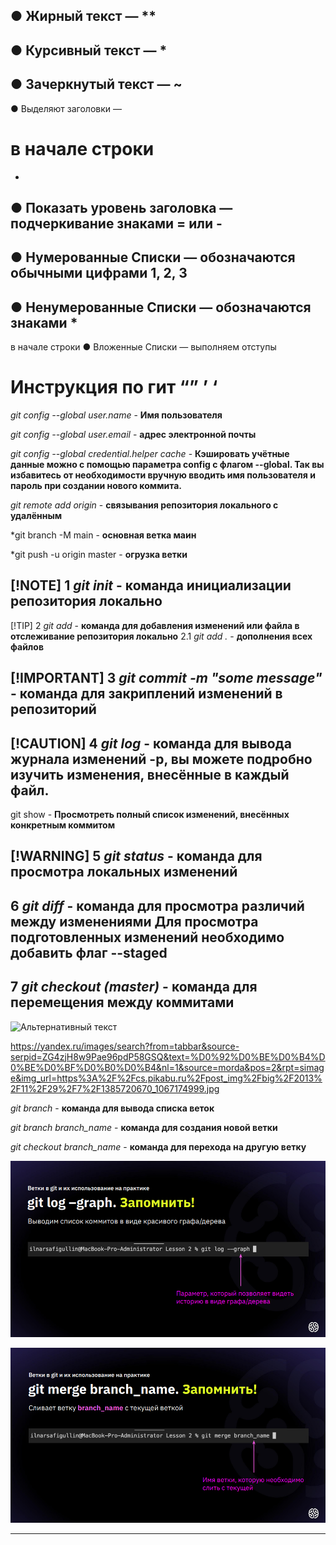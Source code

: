 
● Жирный текст — **
-

● Курсивный текст — *
-

● Зачеркнутый текст — ~
-

● Выделяют заголовки —

# в начале строки

-

● Показать уровень заголовка —
подчеркивание знаками = или -
-

● Нумерованные Списки —
обозначаются обычными
цифрами 1, 2, 3
-

● Ненумерованные Списки —
обозначаются знаками *
-

в начале строки
● Вложенные Списки —
выполняем отступы

# Инструкция по гит &#8220;&#8221; &#8217; &#8216;

*git config --global user.name* - **Имя пользователя**

*git config --global user.email* - **адрес электронной почты**

*git config --global credential.helper cache* - **Кэшировать учётные данные можно с помощью параметра config с флагом --global. Так вы избавитесь от необходимости вручную вводить имя пользователя и пароль при создании нового коммита.**

*git remote add origin* - **связывания репозитория  локального с удалённым**

*git branch -M main - **основная ветка маин**

*git push -u origin master - **огрузка ветки**

[!NOTE]
1 *git init* - **команда инициализации репозитория локально**
-

[!TIP]
2 *git add* - **команда для добавления изменений или файла в отслеживание репозитория локально**
2.1 *git add .* - **дополнения всех файлов**

[!IMPORTANT]
3 *git commit -m "some message"* - **команда для закриплений изменений в репозиторий**
-

[!CAUTION]
4 *git log* - **команда для вывода журнала изменений -p, вы можете подробно изучить изменения, внесённые в каждый файл.**
-

git show - **Просмотреть полный список изменений, внесённых конкретным коммитом**

[!WARNING]
5 *git status* - **команда для просмотра локальных изменений**
-

6 *git diff* - **команда для просмотра различий между изменениями Для просмотра подготовленных изменений необходимо добавить флаг --staged**
-

7 *git checkout (master)* - **команда для перемещения между коммитами**
-

![Альтернативный текст](https://yandex.ru/images/search?from=tabbar&source-serpid=ZG4zjH8w9Pae96pdP58GSQ&text=%D0%92%D0%BE%D0%B4%D0%BE%D0%BF%D0%B0%D0%B4&nl=1&source=morda&pos=2&rpt=simage&img_url=https%3A%2F%2Fcs.pikabu.ru%2Fpost_img%2Fbig%2F2013%2F11%2F29%2F7%2F1385720670_1067174999.jpg)

<https://yandex.ru/images/search?from=tabbar&source-serpid=ZG4zjH8w9Pae96pdP58GSQ&text=%D0%92%D0%BE%D0%B4%D0%BE%D0%BF%D0%B0%D0%B4&nl=1&source=morda&pos=2&rpt=simage&img_url=https%3A%2F%2Fcs.pikabu.ru%2Fpost_img%2Fbig%2F2013%2F11%2F29%2F7%2F1385720670_1067174999.jpg>

*git branch* - **команда для вывода списка веток**

*git branch branch_name* - **команда для создания новой ветки**

*git checkout branch_name* - **команда для перехода на другую ветку**

![image git](123.png)

![image git](234.png)
___________________
